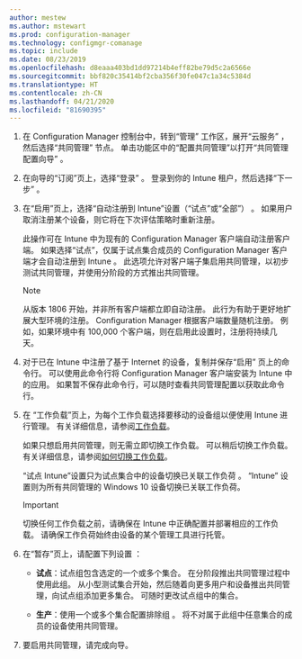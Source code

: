 ```yaml
---
author: mestew
ms.author: mstewart
ms.prod: configuration-manager
ms.technology: configmgr-comanage
ms.topic: include
ms.date: 08/23/2019
ms.openlocfilehash: d8eaaa403bd1dd97214b4eff82be79d5c2a6566e
ms.sourcegitcommit: bbf820c35414bf2cba356f30fe047c1a34c5384d
ms.translationtype: HT
ms.contentlocale: zh-CN
ms.lasthandoff: 04/21/2020
ms.locfileid: "81690395"
---
```

<!--Don't apply H2/H3 in this include file since they are context driven by article-->
1. 在 Configuration Manager 控制台中，转到“管理”  工作区，展开“云服务”  ，然后选择“共同管理”  节点。 单击功能区中的“配置共同管理”以打开“共同管理配置向导”   。

2. 在向导的“订阅”页上，选择“登录”   。 登录到你的 Intune 租户，然后选择“下一步”  。  

3. 在“启用”页上，选择“自动注册到 Intune”设置（“试点”或“全部”）     。 如果用户取消注册某个设备，则它将在下次评估策略时重新注册。 <!--3330596--> 

    此操作可在 Intune 中为现有的 Configuration Manager 客户端自动注册客户端。 如果选择“试点”，仅属于试点集合成员的 Configuration Manager 客户端才会自动注册到 Intune  。 此选项允许对客户端子集启用共同管理，以初步测试共同管理，并使用分阶段的方式推出共同管理。 

    > [!Note]  
    > 从版本 1806 开始，并非所有客户端都立即自动注册。 此行为有助于更好地扩展大型环境的注册。 Configuration Manager 根据客户端数量随机注册。 例如，如果环境中有 100,000 个客户端，则在启用此设置时，注册将持续几天。<!--1358003-->  

4. 对于已在 Intune 中注册了基于 Internet 的设备，复制并保存“启用”  页上的命令行。 可以使用此命令行将 Configuration Manager 客户端安装为 Intune 中的应用。 如果暂不保存此命令行，可以随时查看共同管理配置以获取此命令行。

5. 在  “工作负载”页上，为每个工作负载选择要移动的设备组以便使用 Intune 进行管理。 有关详细信息，请参阅[工作负载](../workloads.md)。  

    如果只想启用共同管理，则无需立即切换工作负载。 可以稍后切换工作负载。 有关详细信息，请参阅[如何切换工作负载](../how-to-switch-workloads.md)。  

    “试点 Intune”设置只为试点集合中的设备切换已关联工作负荷  。 “Intune”  设置则为所有共同管理的 Windows 10 设备切换已关联工作负荷。  

    > [!Important]
    > 切换任何工作负载之前，请确保在 Intune 中正确配置并部署相应的工作负载。 请确保工作负荷始终由设备的某个管理工具进行托管。  

6. 在“暂存”页上，请配置下列设置  ：  

    - **试点**：试点组包含选定的一个或多个集合。 在分阶段推出共同管理过程中使用此组。 从小型测试集合开始，然后随着向更多用户和设备推出共同管理，向试点组添加更多集合。 可随时更改试点组中的集合。  

    - **生产**：使用一个或多个集合配置排除组  。 将不对属于此组中任意集合的成员的设备使用共同管理。  

7. 要启用共同管理，请完成向导。  
